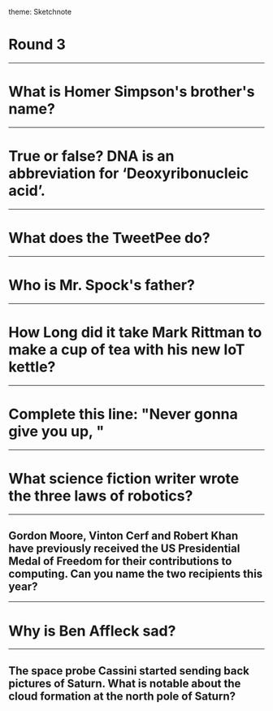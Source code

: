 theme: Sketchnote

# Round 3

---

# What is Homer Simpson's brother's name?

---

# True or false? DNA is an abbreviation for ‘Deoxyribonucleic acid’.

---

# What does the TweetPee do?

---

# Who is Mr. Spock's father?

---

# How Long did it take Mark Rittman to make a cup of tea with his new IoT kettle?

---

# Complete this line: "Never gonna give you up, "

---

# What science fiction writer wrote the three laws of robotics?

---

## Gordon Moore, Vinton Cerf and Robert Khan have previously received the US Presidential Medal of Freedom for their contributions to computing. Can you name the two recipients this year?

---

# Why is Ben Affleck sad?

---

## The space probe Cassini started sending back pictures of Saturn. What is notable about the cloud formation at the north pole of Saturn?



